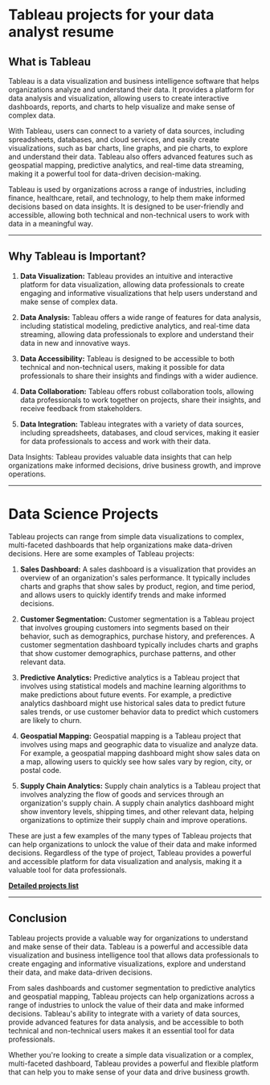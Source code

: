 # Tableau projects for your data analyst resume

## What is Tableau

Tableau is a data visualization and business intelligence software that helps organizations analyze and understand their data. It provides a platform for data analysis and visualization, allowing users to create interactive dashboards, reports, and charts to help visualize and make sense of complex data.

With Tableau, users can connect to a variety of data sources, including spreadsheets, databases, and cloud services, and easily create visualizations, such as bar charts, line graphs, and pie charts, to explore and understand their data. Tableau also offers advanced features such as geospatial mapping, predictive analytics, and real-time data streaming, making it a powerful tool for data-driven decision-making.

Tableau is used by organizations across a range of industries, including finance, healthcare, retail, and technology, to help them make informed decisions based on data insights. It is designed to be user-friendly and accessible, allowing both technical and non-technical users to work with data in a meaningful way.

---

## Why Tableau is Important?

1. **Data Visualization:** Tableau provides an intuitive and interactive platform for data visualization, allowing data professionals to create engaging and informative visualizations that help users understand and make sense of complex data.
    
2. **Data Analysis:** Tableau offers a wide range of features for data analysis, including statistical modeling, predictive analytics, and real-time data streaming, allowing data professionals to explore and understand their data in new and innovative ways.
    
3. **Data Accessibility:** Tableau is designed to be accessible to both technical and non-technical users, making it possible for data professionals to share their insights and findings with a wider audience.
    
4. **Data Collaboration:** Tableau offers robust collaboration tools, allowing data professionals to work together on projects, share their insights, and receive feedback from stakeholders.
    
5. **Data Integration:** Tableau integrates with a variety of data sources, including spreadsheets, databases, and cloud services, making it easier for data professionals to access and work with their data.
    

Data Insights: Tableau provides valuable data insights that can help organizations make informed decisions, drive business growth, and improve operations.

---

# Data Science Projects

Tableau projects can range from simple data visualizations to complex, multi-faceted dashboards that help organizations make data-driven decisions. Here are some examples of Tableau projects:

1. **Sales Dashboard:** A sales dashboard is a visualization that provides an overview of an organization's sales performance. It typically includes charts and graphs that show sales by product, region, and time period, and allows users to quickly identify trends and make informed decisions.
    
2. **Customer Segmentation:** Customer segmentation is a Tableau project that involves grouping customers into segments based on their behavior, such as demographics, purchase history, and preferences. A customer segmentation dashboard typically includes charts and graphs that show customer demographics, purchase patterns, and other relevant data.
    
3. **Predictive Analytics:** Predictive analytics is a Tableau project that involves using statistical models and machine learning algorithms to make predictions about future events. For example, a predictive analytics dashboard might use historical sales data to predict future sales trends, or use customer behavior data to predict which customers are likely to churn.
    
4. **Geospatial Mapping:** Geospatial mapping is a Tableau project that involves using maps and geographic data to visualize and analyze data. For example, a geospatial mapping dashboard might show sales data on a map, allowing users to quickly see how sales vary by region, city, or postal code.
    
5. **Supply Chain Analytics:** Supply chain analytics is a Tableau project that involves analyzing the flow of goods and services through an organization's supply chain. A supply chain analytics dashboard might show inventory levels, shipping times, and other relevant data, helping organizations to optimize their supply chain and improve operations.
    

These are just a few examples of the many types of Tableau projects that can help organizations to unlock the value of their data and make informed decisions. Regardless of the type of project, Tableau provides a powerful and accessible platform for data visualization and analysis, making it a valuable tool for data professionals.

[**Detailed projects list**](https://blog.thabresh.me/)

---

## Conclusion

Tableau projects provide a valuable way for organizations to understand and make sense of their data. Tableau is a powerful and accessible data visualization and business intelligence tool that allows data professionals to create engaging and informative visualizations, explore and understand their data, and make data-driven decisions.

From sales dashboards and customer segmentation to predictive analytics and geospatial mapping, Tableau projects can help organizations across a range of industries to unlock the value of their data and make informed decisions. Tableau's ability to integrate with a variety of data sources, provide advanced features for data analysis, and be accessible to both technical and non-technical users makes it an essential tool for data professionals.

Whether you're looking to create a simple data visualization or a complex, multi-faceted dashboard, Tableau provides a powerful and flexible platform that can help you to make sense of your data and drive business growth.